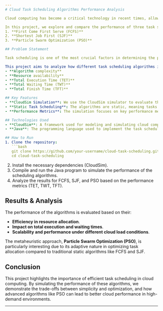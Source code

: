```yaml
---
# Cloud Task Scheduling Algorithms Performance Analysis

Cloud computing has become a critical technology in recent times, allowing individuals and organizations to access computing resources (software, hardware, and platforms) as services over the Internet. As the cloud serves millions of users simultaneously, ensuring high performance and maintaining quality of service (QoS) is essential.

In this project, we explore and compare the performance of three task scheduling algorithms in cloud computing
1. **First Come First Serve (FCFS)**
2. **Shortest Job First (SJF)**
3. **Particle Swarm Optimization (PSO)**

## Problem Statement

Task scheduling is one of the most crucial factors in determining the performance of a cloud computing environment. It plays a vital role in efficiently managing cloud resources and ensuring that users' requests are handled optimally. Poor scheduling can lead to longer waiting times, inefficient resource allocation, and lower system performance.

This project aims to analyze how different task scheduling algorithms impact cloud performance in terms of:
- **Algorithm complexity**
- **Resource availability**
- **Total Execution Time (TET)**
- **Total Waiting Time (TWT)**
- **Total Finish Time (TFT)**

## Key Features
- **CloudSim Simulation**: We use the CloudSim simulator to evaluate the performance of FCFS, SJF, and PSO task scheduling algorithms.
- **Static Task Scheduling**: The algorithms are static, meaning tasks and resources are predetermined before the simulation begins.
- **Performance Metrics**: The simulation focuses on key performance metrics, such as total execution time, waiting time, and resource utilization.

## Technologies Used
- **CloudSim**: A framework used for modeling and simulating cloud computing environments and scheduling algorithms.
- **Java**: The programming language used to implement the task scheduling algorithms.

## How to Run
1. Clone the repository:
   ```bash
   git clone https://github.com/your-username/cloud-task-scheduling.git
   cd cloud-task-scheduling
   ```
2. Install the necessary dependencies (CloudSim).
3. Compile and run the Java program to simulate the performance of the scheduling algorithms.
4. Analyze the results for FCFS, SJF, and PSO based on the performance metrics (TET, TWT, TFT).

## Results & Analysis
The performance of the algorithms is evaluated based on their:
- **Efficiency in resource allocation**.
- **Impact on total execution and waiting times**.
- **Scalability and performance under different cloud load conditions**.

The metaheuristic approach, **Particle Swarm Optimization (PSO)**, is particularly interesting due to its adaptive nature in optimizing task allocation compared to traditional static algorithms like FCFS and SJF.

## Conclusion
This project highlights the importance of efficient task scheduling in cloud computing. By simulating the performance of these algorithms, we demonstrate the trade-offs between simplicity and optimization, and how advanced algorithms like PSO can lead to better cloud performance in high-demand environments.

---
```

